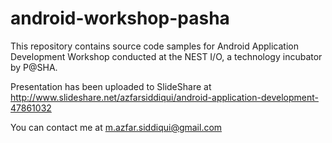 # android-workshop-pasha
This repository contains source code samples for Android Application Development Workshop conducted at the NEST I/O, a technology incubator by P@SHA.

Presentation has been uploaded to SlideShare at http://www.slideshare.net/azfarsiddiqui/android-application-development-47861032

You can contact me at m.azfar.siddiqui@gmail.com
